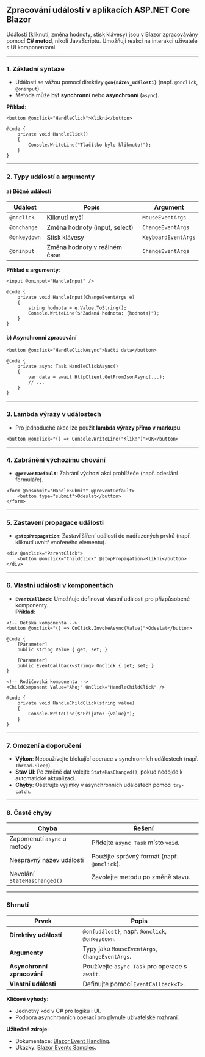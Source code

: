 
## **Zpracování událostí v aplikacích ASP.NET Core Blazor**

Události (kliknutí, změna hodnoty, stisk klávesy) jsou v Blazor zpracovávány pomocí **C# metod**, nikoli JavaScriptu. Umožňují reakci na interakci uživatele s UI komponentami.

---

### **1. Základní syntaxe**  

- Události se vážou pomocí direktivy **`@on{název_události}`** (např. `@onclick`, `@oninput`).  
- Metoda může být **synchronní** nebo **asynchronní** (`async`).  

**Příklad**:  
```razor  
<button @onclick="HandleClick">Klikni</button>

@code {
    private void HandleClick()
    {
        Console.WriteLine("Tlačítko bylo kliknuto!");
    }
}
```

---

### **2. Typy událostí a argumenty**  

#### **a) Běžné události**  

| **Událost**       | **Popis**                         | **Argument**               |  
|--------------------|-----------------------------------|----------------------------|  
| `@onclick`         | Kliknutí myší                     | `MouseEventArgs`           |  
| `@onchange`        | Změna hodnoty (input, select)     | `ChangeEventArgs`          |  
| `@onkeydown`       | Stisk klávesy                     | `KeyboardEventArgs`        |  
| `@oninput`         | Změna hodnoty v reálném čase      | `ChangeEventArgs`          |  

**Příklad s argumenty**:  
```razor  
<input @oninput="HandleInput" />

@code {
    private void HandleInput(ChangeEventArgs e)
    {
        string hodnota = e.Value.ToString();
        Console.WriteLine($"Zadaná hodnota: {hodnota}");
    }
}
```

#### **b) Asynchronní zpracování**  

```razor  
<button @onclick="HandleClickAsync">Načti data</button>

@code {
    private async Task HandleClickAsync()
    {
        var data = await HttpClient.GetFromJsonAsync(...);
        // ...
    }
}
```

---

### **3. Lambda výrazy v událostech**  

- Pro jednoduché akce lze použít **lambda výrazy přímo v markupu**.  
```razor  
<button @onclick="() => Console.WriteLine("Klik!")">OK</button>
```

---

### **4. Zabránění výchozímu chování**  

- **`@preventDefault`**: Zabrání výchozí akci prohlížeče (např. odeslání formuláře).  
```razor  
<form @onsubmit="HandleSubmit" @preventDefault>
    <button type="submit">Odeslat</button>
</form>
```

---

### **5. Zastavení propagace události**  

- **`@stopPropagation`**: Zastaví šíření události do nadřazených prvků (např. kliknutí uvnitř vnořeného elementu).  
```razor  
<div @onclick="ParentClick">
    <button @onclick="ChildClick" @stopPropagation>Klikni</button>
</div>
```

---

### **6. Vlastní události v komponentách** 

- **`EventCallback`**: Umožňuje definovat vlastní události pro přizpůsobené komponenty.  
**Příklad**:  
```razor  
<!-- Dětská komponenta -->
<button @onclick="() => OnClick.InvokeAsync(Value)">Odeslat</button>

@code {
    [Parameter]
    public string Value { get; set; }

    [Parameter]
    public EventCallback<string> OnClick { get; set; }
}

<!-- Rodičovská komponenta -->
<ChildComponent Value="Ahoj" OnClick="HandleChildClick" />

@code {
    private void HandleChildClick(string value)
    {
        Console.WriteLine($"Přijato: {value}");
    }
}
```

---

### **7. Omezení a doporučení** 

- **Výkon**: Nepoužívejte blokující operace v synchronních událostech (např. `Thread.Sleep`).  
- **Stav UI**: Po změně dat volejte `StateHasChanged()`, pokud nedojde k automatické aktualizaci.  
- **Chyby**: Ošetřujte výjimky v asynchronních událostech pomocí `try-catch`.  

---

### **8. Časté chyby**  

| **Chyba**                          | **Řešení**                                  |  
|------------------------------------|---------------------------------------------|  
| Zapomenutí `async` u metody        | Přidejte `async Task` místo `void`.         |  
| Nesprávný název události          | Použijte správný formát (např. `@onclick`). |  
| Nevolání `StateHasChanged()`       | Zavolejte metodu po změně stavu.            |  

---

### **Shrnutí**  

| **Prvek**               | **Popis**                                                                 |  
|-------------------------|---------------------------------------------------------------------------|  
| **Direktivy událostí**  | `@on{událost}`, např. `@onclick`, `@onkeydown`.                           |  
| **Argumenty**           | Typy jako `MouseEventArgs`, `ChangeEventArgs`.                            |  
| **Asynchronní zpracování** | Používejte `async Task` pro operace s `await`.                          |  
| **Vlastní události**    | Definujte pomocí `EventCallback<T>`.                                      |  

**Klíčové výhody**:  
- Jednotný kód v C# pro logiku i UI.  
- Podpora asynchronních operací pro plynulé uživatelské rozhraní.  

**Užitečné zdroje**:  
- Dokumentace: [Blazor Event Handling](https://learn.microsoft.com/cs-cz/aspnet/core/blazor/components/event-handling).  
- Ukázky: [Blazor Events Samples](https://github.com/dotnet/blazor-samples).
